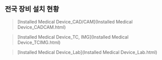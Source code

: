 ## 전국 장비 설치 현황

>[Installed Medical Device_CAD/CAM](Installed Medical Device_CADCAM.html)

>[Installed Medical Device_TC, IMG](Installed Medical Device_TCIMG.html)

>[Installed Medical Device_Lab](Installed Medical Device_Lab.html)

